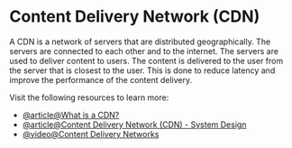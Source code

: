 # Content Delivery Network (CDN)

A CDN is a network of servers that are distributed geographically. The servers are connected to each other and to the internet. The servers are used to deliver content to users. The content is delivered to the user from the server that is closest to the user. This is done to reduce latency and improve the performance of the content delivery.

Visit the following resources to learn more:

- [@article@What is a CDN?](https://www.cloudflare.com/learning/cdn/what-is-a-cdn/)
- [@article@Content Delivery Network (CDN) - System Design](https://dev.to/karanpratapsingh/system-design-the-complete-course-10fo#content-delivery-network-cdn)
- [@video@Content Delivery Networks](https://www.youtube.com/watch?v=6DXEPcXKQNY)
